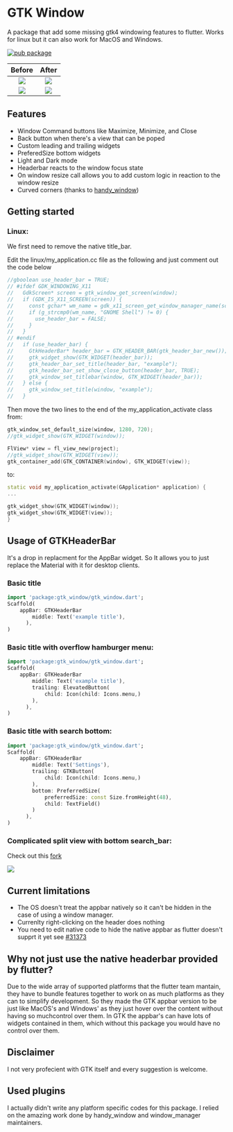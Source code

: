  # GTK Window
A package that add some missing gtk4 windowing features to flutter. Works for linux but it can also work for MacOS and Windows.   

[![pub package](https://img.shields.io/pub/v/gtk_window.svg)](https://pub.dev/packages/gtk_window)  
  

Before            |  After
:-------------------------:|:-------------------------:
![](https://raw.githubusercontent.com/YoussefLasheen/gtk_window/main/images/before_1.png)  |  ![](https://raw.githubusercontent.com/YoussefLasheen/gtk_window/main/images/after_1.png)
![](https://raw.githubusercontent.com/YoussefLasheen/gtk_window/main/images/before_2.png)  |  ![](https://raw.githubusercontent.com/YoussefLasheen/gtk_window/main/images/after_2.png)



## Features

- Window Command buttons like Maximize, Minimize, and Close   
- Back button when there's a view that can be poped
- Custom leading and trailing widgets
- PreferedSize bottom widgets
- Light and Dark mode
- Headerbar reacts to the window focus state
- On window resize call allows you to add custom logic in reaction to the window resize
- Curved corners (thanks to [handy_window](https://pub.dev/packages/handy_window))

## Getting started

### Linux:   
We first need to remove the native title_bar.

Edit the linux/my_application.cc file as the following and just comment out the code below
```cc
//gboolean use_header_bar = TRUE;
// #ifdef GDK_WINDOWING_X11
//   GdkScreen* screen = gtk_window_get_screen(window);
//   if (GDK_IS_X11_SCREEN(screen)) {
//     const gchar* wm_name = gdk_x11_screen_get_window_manager_name(screen);
//     if (g_strcmp0(wm_name, "GNOME Shell") != 0) {
//       use_header_bar = FALSE;
//     }
//   }
// #endif
//   if (use_header_bar) {
//     GtkHeaderBar* header_bar = GTK_HEADER_BAR(gtk_header_bar_new());
//     gtk_widget_show(GTK_WIDGET(header_bar));
//     gtk_header_bar_set_title(header_bar, "example");
//     gtk_header_bar_set_show_close_button(header_bar, TRUE);
//     gtk_window_set_titlebar(window, GTK_WIDGET(header_bar));
//   } else {
//     gtk_window_set_title(window, "example");
//   }
```

Then move the two lines to the end of the my_application_activate class
from:
```cc
gtk_window_set_default_size(window, 1280, 720);
//gtk_widget_show(GTK_WIDGET(window));
```
```cc
FlView* view = fl_view_new(project);
//gtk_widget_show(GTK_WIDGET(view));
gtk_container_add(GTK_CONTAINER(window), GTK_WIDGET(view));
```

to:
```cc
static void my_application_activate(GApplication* application) {
...

gtk_widget_show(GTK_WIDGET(window));
gtk_widget_show(GTK_WIDGET(view));
}
```
## Usage of GTKHeaderBar
It's a drop in replacment for the AppBar widget. So It allows you to just replace the Material with it for desktop clients.
### Basic title
```dart
import 'package:gtk_window/gtk_window.dart';
Scaffold(
    appBar: GTKHeaderBar
        middle: Text('example title'),
      ),
)
```
### Basic title with overflow hamburger menu:
```dart
import 'package:gtk_window/gtk_window.dart';
Scaffold(
    appBar: GTKHeaderBar
        middle: Text('example title'),
        trailing: ElevatedButton(
            child: Icon(child: Icons.menu,)
        ),
      ),
)
```
### Basic title with search bottom:
```dart
import 'package:gtk_window/gtk_window.dart';
Scaffold(
    appBar: GTKHeaderBar
        middle: Text('Settings'),
        trailing: GTKButton(
            child: Icon(child: Icons.menu,)
        ),
        bottom: PreferredSize(
            preferredSize: const Size.fromHeight(48),
            child: TextField()
        )
      ),
)
```
### Complicated split view with bottom search_bar:

Check out this [fork](https://github.com/YoussefLasheen/settings/tree/2fa2cc63f19e4a15b57be24974276b7962b97992)

![](https://raw.githubusercontent.com/YoussefLasheen/gtk_window/main/images/example_settings.png)


## Current limitations
 - The OS doesn't treat the appbar natively so it can't be hidden in the case of using a window manager.
 - Currenlty right-clicking on the header does nothing
 - You need to edit native code to hide the native appbar as flutter doesn't supprt it yet see [#31373](https://github.com/flutter/flutter/issues/31373)
## Why not just use the native headerbar provided by flutter?
Due to the wide array of supported platforms that the flutter team mantain, they have to bundle features together to work on as much platforms as they can to simplify development. So they made the GTK appbar version to be just like MacOS's and Windows' as they just hover over the content without having so muchcontrol over them. In GTK the appbar's can have lots of widgets contained in them, which without this package you would have no control over them.

## Disclaimer
I not very profecient with GTK itself and every suggestion is welcome.

## Used plugins
I actually didn't write any platform specific codes for this package. I relied on the amazing work done by handy_window and window_manager maintainers.